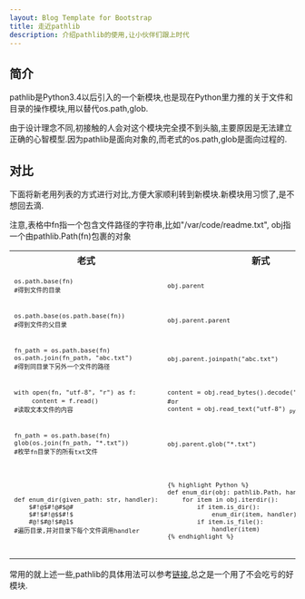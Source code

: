 ```yaml
---
layout: Blog Template for Bootstrap
title: 走近pathlib
description: 介绍pathlib的使用,让小伙伴们跟上时代
---
```

## 简介
pathlib是Python3.4以后引入的一个新模块,也是现在Python里力推的关于文件和目录的操作模块,用以替代os.path,glob.

由于设计理念不同,初接触的人会对这个模块完全摸不到头脑,主要原因是无法建立正确的心智模型.因为pathlib是面向对象的,而老式的os.path,glob是面向过程的.

## 对比
下面将新老用列表的方式进行对比,方便大家顺利转到新模块.新模块用习惯了,是不想回去滴.

注意,表格中fn指一个包含文件路径的字符串,比如"/var/code/readme.txt", obj指一个由pathlib.Path(fn)包裹的对象


<table class="table table-condensed">
<tr>
<th>老式</th>
<th>新式</th>
</tr>

<tr>
<td><pre>
<small>os.path.base(fn)</small>
<small>#得到文件的目录</small>
</pre>
</td>
<td><pre>
<small>obj.parent</small>
</pre></td>
</tr>

<tr>
<td><pre>
<small>os.path.base(os.path.base(fn))</small>
<small>#得到文件的父目录</small>
</pre>
</td>
<td><pre>
<small>obj.parent.parent</small>
</pre></td>
</tr>

<tr>
<td><pre>
<small>fn_path = os.path.base(fn)</small>
<small>os.path.join(fn_path, "abc.txt")</small>
<small>#得到同目录下另外一个文件的路径</small>
</pre>
</td>
<td><pre>
<small>obj.parent.joinpath("abc.txt")</small>
</pre></td>
</tr>


<tr>
<td>
<pre>
<small>with open(fn, "utf-8", "r") as f:</small>
    <small>content = f.read()</small>
<small>#读取文本文件的内容</small>
</pre>
</td>
<td>
<pre>
<small>content = obj.read_bytes().decode("utf-8") <sub>python3.4</sub>
#or
content = obj.read_text("utf-8") <sub>python3.5</sub></small>
</pre>
</td>
</tr>

<tr>
<td>
<pre>
<small>fn_path = os.path.base(fn)</small>
<small>glob(os.join(fn_path, "*.txt"))</small>
<small>#枚举fn目录下的所有txt文件</small>
</pre>
</td>
<td>
<pre>
<small>obj.parent.glob("*.txt")</small>
</pre>
</td>
</tr>

<tr>
<td>
<pre>
<small>
def enum_dir(given_path: str, handler):
    $#!@$#!@#$@#
    $#!$#!@$$#!$
    #@!$#@!$#@1$
#遍历目录,并对目录下每个文件调用handler</small>
</pre>
</td>
<td>
<pre>
<small>
{% highlight Python %}
def enum_dir(obj: pathlib.Path, handler):
    for item in obj.iterdir():
        if item.is_dir():
            enum_dir(item, handler)
        if item.is_file():
            handler(item)
{% endhighlight %}
</small>
</pre>
</td>
</tr>

</table>

常用的就上述一些,pathlib的具体用法可以参考[链接](https://docs.python.org/3/library/pathlib.html),总之是一个用了不会吃亏的好模块.
